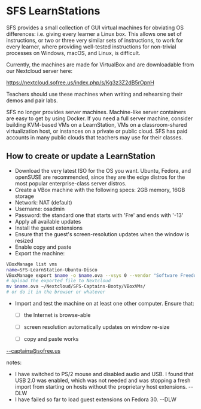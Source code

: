 # SFS LearnStations

SFS provides a small collection of GUI virtual machines for obviating OS differences: i.e. giving every learner a Linux box. This allows one set of instructions, or two or three very similar sets of instructions, to work for every learner, where providing well-tested instructions for non-trivial processes on Windows, macOS, and Linux, is difficult.

Currently, the machines are made for VirtualBox and are downloadable from our Nextcloud server here:

https://nextcloud.sofree.us/index.php/s/Kg3z3Z2dB5rOpnH

Teachers should use these machines when writing and rehearsing their demos and pair labs.

SFS no longer provides server machines. Machine-like server containers are easy to get by using Docker. If you need a full server machine, consider building KVM-based VMs on a LearnStation, VMs on a classroom-shared virtualization host, or instances on a private or public cloud. SFS has paid accounts in many public clouds that teachers may use for their classes.


## How to create or update a LearnStation

* Download the very latest ISO for the OS you want. Ubuntu, Fedora, and openSUSE are recommended, since they are the edge distros for the most popular enterprise-class server distros.
* Create a VBox machine with the following specs: 2GB memory, 16GB storage
* Network: NAT (default)
* Username: osadmin
* Password: the standard one that starts with 'Fre' and ends with '-13'
* Apply all available updates
* Install the guest extensions
* Ensure that the guest's screen-resolution updates when the window is resized
* Enable copy and paste
* Export the machine:
```bash
VBoxManage list vms
name=SFS-LearnStation-Ubuntu-Disco
VBoxManage export $name -o $name.ova --vsys 0 --vendor "Software Freedom School" --vendorurl www.sofree.us --version $( date --iso )
# Upload the exported file to Nextcloud
mv $name.ova ~/Nextcloud/SFS-Captains-Booty/VBoxVMs/
# or do it in the browser or whatever
```
* Import and test the machine on at least one other computer. Ensure that:
    - [ ] the Internet is browse-able
    - [ ] screen resolution automatically updates on window re-size
    - [ ] copy and paste works


--captains@sofree.us

notes:
- I have switched to PS/2 mouse and disabled audio and USB. I found that USB 2.0 was enabled, which was not needed and was stopping a fresh import from starting on hosts without the proprietary host extensions. --DLW
- I have failed so far to load guest extensions on Fedora 30. --DLW
